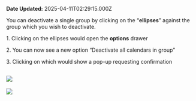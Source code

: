 **Date Updated:** 2025-04-11T02:29:15.000Z
  
  
You can deactivate a single group by clicking on the “**ellipses**” against the group which you wish to deactivate.

1\. Clicking on the ellipses would open the **options** drawer

2\. You can now see a new option “Deactivate all calendars in group” 

3\. Clicking on which would show a pop-up requesting confirmation

  
## **![](https://s3.amazonaws.com/cdn.freshdesk.com/data/helpdesk/attachments/production/48276466477/original/0ax-Wkbz53aRKwWdlabNLRApOxN_3tJb7g.png?1674136607)**

**![](https://s3.amazonaws.com/cdn.freshdesk.com/data/helpdesk/attachments/production/48276467569/original/Dpqx_IScP_1EuZNQUxExninl-bVlw2GgBA.png?1674136786)**